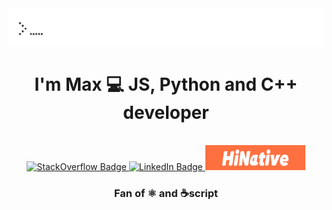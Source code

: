 <div>
  <div id="headerPicture" align="center">
    <picture>
      <source alt="hello there!" media="(prefers-color-scheme: dark)" srcset="https://github.com/makschernetskyi/makschernetskyi/blob/main/hello_there_compressed_w_background_3.gif">
      <img src="https://github.com/makschernetskyi/makschernetskyi/blob/main/hello_there_compressed.gif" alt="Hello there!">
    </picture>
    
  </div>
  <h1 align="center">I'm Max 💻 JS, Python and C++ developer </h2><br/>
  <div id="badges", align="center">
    <a href="https://stackoverflow.com/users/15585984/allure">
      <img src="https://logos-download.com/wp-content/uploads/2019/01/Stack_Overflow_Logo.png" height = "40px" width="160" alt="StackOverflow Badge"/>
    </a>
    <a href="https://www.linkedin.com/in/maksym-czarniecki-87484b269/">
      <img src="https://img.shields.io/badge/LinkedIn-blue?style=for-the-badge&logo=linkedin&logoColor=white" height = "40px" width="160" alt="LinkedIn Badge"/>
    </a>
    <a href="https://hinative.com/profiles/6881491">
      <img src="https://github.com/makschernetskyi/makschernetskyi/blob/main/HiNativeLogo_2.png" height = "40px" width="160" alt="Hinative Badge"/>
    </a>
  </div>
  <h3 align="center">Fan of ⚛ and ☕script</h3>
</div>

<!---
makschernetskyi/makschernetskyi is a ✨ special ✨ repository because its `README.md` (this file) appears on your GitHub profile.
You can click the Preview link to take a look at your changes.
--->
